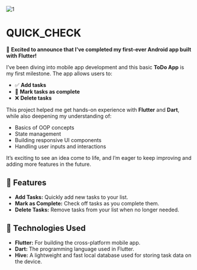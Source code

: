 
![1](https://github.com/user-attachments/assets/094ed75d-3484-498f-839b-68390891a043)

# QUICK_CHECK 

🚀 **Excited to announce that I've completed my first-ever Android app built with Flutter!**

I’ve been diving into mobile app development and this basic **ToDo App** is my first milestone. The app allows users to:

- ✅ **Add tasks**
- 📝 **Mark tasks as complete**
- ❌ **Delete tasks**

This project helped me get hands-on experience with **Flutter** and **Dart**, while also deepening my understanding of:

- Basics of OOP concepts
- State management
- Building responsive UI components
- Handling user inputs and interactions

It’s exciting to see an idea come to life, and I’m eager to keep improving and adding more features in the future.

## 📱 Features

- **Add Tasks:** Quickly add new tasks to your list.
- **Mark as Complete:** Check off tasks as you complete them.
- **Delete Tasks:** Remove tasks from your list when no longer needed.

## 🌟 Technologies Used

- **Flutter:** For building the cross-platform mobile app.
- **Dart:** The programming language used in Flutter.
- **Hive:** A lightweight and fast local database used for storing task data on the device.

